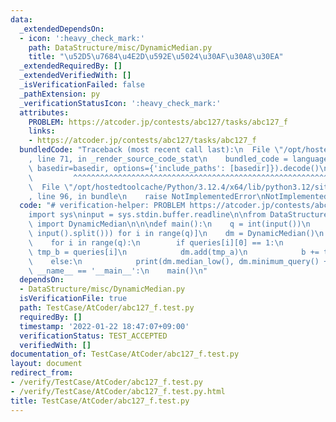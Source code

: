 ```yaml
---
data:
  _extendedDependsOn:
  - icon: ':heavy_check_mark:'
    path: DataStructure/misc/DynamicMedian.py
    title: "\u52D5\u7684\u4E2D\u592E\u5024\u30AF\u30A8\u30EA"
  _extendedRequiredBy: []
  _extendedVerifiedWith: []
  _isVerificationFailed: false
  _pathExtension: py
  _verificationStatusIcon: ':heavy_check_mark:'
  attributes:
    PROBLEM: https://atcoder.jp/contests/abc127/tasks/abc127_f
    links:
    - https://atcoder.jp/contests/abc127/tasks/abc127_f
  bundledCode: "Traceback (most recent call last):\n  File \"/opt/hostedtoolcache/Python/3.12.4/x64/lib/python3.12/site-packages/onlinejudge_verify/documentation/build.py\"\
    , line 71, in _render_source_code_stat\n    bundled_code = language.bundle(stat.path,\
    \ basedir=basedir, options={'include_paths': [basedir]}).decode()\n          \
    \         ^^^^^^^^^^^^^^^^^^^^^^^^^^^^^^^^^^^^^^^^^^^^^^^^^^^^^^^^^^^^^^^^^^^^^^^^^^^^^^^^^\n\
    \  File \"/opt/hostedtoolcache/Python/3.12.4/x64/lib/python3.12/site-packages/onlinejudge_verify/languages/python.py\"\
    , line 96, in bundle\n    raise NotImplementedError\nNotImplementedError\n"
  code: "# verification-helper: PROBLEM https://atcoder.jp/contests/abc127/tasks/abc127_f\n\
    import sys\ninput = sys.stdin.buffer.readline\n\nfrom DataStructure.misc.DynamicMedian\
    \ import DynamicMedian\n\n\ndef main():\n    q = int(input())\n    queries = [list(map(int,\
    \ input().split())) for i in range(q)]\n    dm = DynamicMedian()\n \n    b = 0\n\
    \    for i in range(q):\n        if queries[i][0] == 1:\n            _, tmp_a,\
    \ tmp_b = queries[i]\n            dm.add(tmp_a)\n            b += tmp_b\n    \
    \    else:\n            print(dm.median_low(), dm.minimum_query() + b)\n\n\nif\
    \ __name__ == '__main__':\n    main()\n"
  dependsOn:
  - DataStructure/misc/DynamicMedian.py
  isVerificationFile: true
  path: TestCase/AtCoder/abc127_f.test.py
  requiredBy: []
  timestamp: '2022-01-22 18:47:07+09:00'
  verificationStatus: TEST_ACCEPTED
  verifiedWith: []
documentation_of: TestCase/AtCoder/abc127_f.test.py
layout: document
redirect_from:
- /verify/TestCase/AtCoder/abc127_f.test.py
- /verify/TestCase/AtCoder/abc127_f.test.py.html
title: TestCase/AtCoder/abc127_f.test.py
---
```

